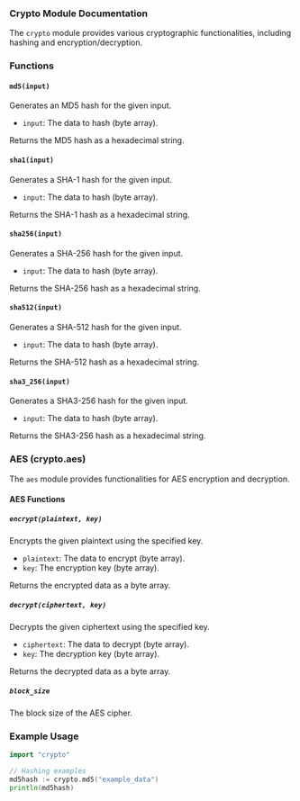 ### Crypto Module Documentation

The `crypto` module provides various cryptographic functionalities, including hashing and encryption/decryption.

### Functions

#### `md5(input)`

Generates an MD5 hash for the given input.

- `input`: The data to hash (byte array).

Returns the MD5 hash as a hexadecimal string.

#### `sha1(input)`

Generates a SHA-1 hash for the given input.

- `input`: The data to hash (byte array).

Returns the SHA-1 hash as a hexadecimal string.

#### `sha256(input)`

Generates a SHA-256 hash for the given input.

- `input`: The data to hash (byte array).

Returns the SHA-256 hash as a hexadecimal string.

#### `sha512(input)`

Generates a SHA-512 hash for the given input.

- `input`: The data to hash (byte array).

Returns the SHA-512 hash as a hexadecimal string.

#### `sha3_256(input)`

Generates a SHA3-256 hash for the given input.

- `input`: The data to hash (byte array).

Returns the SHA3-256 hash as a hexadecimal string.

### AES (crypto.aes)

The `aes` module provides functionalities for AES encryption and decryption.

#### AES Functions

##### `encrypt(plaintext, key)`

Encrypts the given plaintext using the specified key.

- `plaintext`: The data to encrypt (byte array).
- `key`: The encryption key (byte array).

Returns the encrypted data as a byte array.

##### `decrypt(ciphertext, key)`

Decrypts the given ciphertext using the specified key.

- `ciphertext`: The data to decrypt (byte array).
- `key`: The decryption key (byte array).

Returns the decrypted data as a byte array.

##### `block_size`

The block size of the AES cipher.

### Example Usage

```go
import "crypto"

// Hashing examples
md5hash := crypto.md5("example_data")
println(md5hash)

```